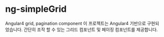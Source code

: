 
<!--[![Build Status](https://travis-ci.org/tb/ng2-nouislider.svg?branch=master)](https://travis-ci.org/tb/ng2-nouislider)
[![npm version](https://badge.fury.io/js/ng2-nouislider.svg)](http://badge.fury.io/js/ng2-nouislider)
[![Downloads](http://img.shields.io/npm/dm/ng2-nouislider.svg)](https://npmjs.org/package/ng2-nouislider)-->
# ng-simpleGrid

Angular4 grid, pagination component
이 프로젝트는 Angular4 기반으로 구현되었습니다. 간단히 조작 할 수 있는 그리드 컴포넌트 및 페이징 컴포넌트를 제공합니다.


<!--## Install
```typescript
npm install --save ng-simplegrid
```

## Import
```typesript
import { NgSimpleGridModule } from 'ng-simpleGrid';
```

## Usage
```typescript
import { GridComponent, GridColumn } from 'ng-simpleGrid';

@ViewChild('grid')
grid: GridComponent;

columns: GridColumn[] = [
  { type: 'text',   key: 'id',     name:'ID',     width: '33%' },
  { type: 'text',   key: 'name',   name:'NAME',   width: '33%' },
  { type: 'button', key: 'email',  name:'EMAIL',  width: '33%' },
];

sampleDataList: any[] = [
    { id: '1', name: 'Deby Jones',      email: 'jacky@naver.com'},
    { id: '2', name: 'Micheal Jackson', email: 'micl@daum.com'},
    { id: '3', name: 'Emma Watson',     email: 'emm@google.com'},
    { id: '4', name: 'Violet',          email: 'viy@gmail.com'},
    { id: '5', name: 'Paul Pinix',      email: 'pudil2dn@lyly.com'}
];
```

```
<ng-simpleGrid #grid [columns]="gridColumns" [dataList]="sampleDataList">
</ng-simpleGrid>
```

## License
MIT-->
<!--## Development server

Run `ng serve` for a dev server. Navigate to `http://localhost:4200/`. The app will automatically reload if you change any of the source files.

## Code scaffolding

Run `ng generate component component-name` to generate a new component. You can also use `ng generate directive|pipe|service|class|module`.

## Build

Run `ng build` to build the project. The build artifacts will be stored in the `dist/` directory. Use the `-prod` flag for a production build.

## Running unit tests

Run `ng test` to execute the unit tests via [Karma](https://karma-runner.github.io).

## Running end-to-end tests

Run `ng e2e` to execute the end-to-end tests via [Protractor](http://www.protractortest.org/).
Before running the tests make sure you are serving the app via `ng serve`.

## Further help

To get more help on the Angular CLI use `ng help` or go check out the [Angular CLI README](https://github.com/angular/angular-cli/blob/master/README.md).-->
